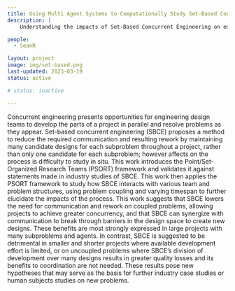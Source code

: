 ```yaml
---
title: Using Multi Agent Systems to Computationally Study Set-Based Concurrent Engineering
description: |
    Understanding the impacts of Set-Based Concurrent Engineering on engineering design teams

people:
  - SeanR

layout: project
image: img/set-based.png
last-updated: 2023-03-19
status: active

# status: inactive

---
```


Concurrent engineering presents opportunities for engineering design teams to develop the parts of a project in parallel and resolve problems as they appear. Set-based concurrent engineering (SBCE) proposes a method to reduce the required communication and resulting rework by maintaining many candidate designs for each subproblem throughout a project, rather than only one candidate for each subproblem; however affects on the process is difficulty to study in situ. This work introduces the Point/Set-Organized Research Teams (PSORT) framework and validates it against statements made in industry studies of SBCE. This work then applies the PSORT framework to study how SBCE interacts with various team and problem structures, using problem coupling and varying timespan to further elucidate the impacts of the process. This work suggests that SBCE lowers the need for communication and rework on coupled problems, allowing projects to achieve greater concurrency, and that SBCE can synergize with communication to break through barriers in the design space to create new designs. These benefits are most strongly expressed in large projects with many subproblems and agents. In contrast, SBCE is suggested to be detrimental in smaller and shorter projects where available development effort is limited, or on uncoupled problems where SBCE’s division of development over many designs results in greater quality losses and its benefits to coordination are not needed. These results pose new hypotheses that may serve as the basis for further industry case studies or human subjects studies on new problems.

